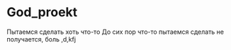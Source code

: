 # God_proekt
Пытаемся сделать хоть что-то
До сих пор  что-то пытаемся сделать
не получается, боль
,d,kfj
